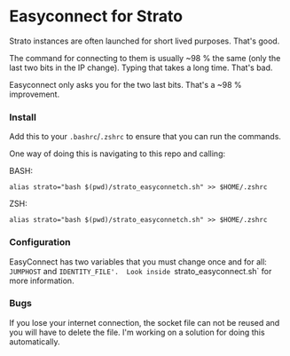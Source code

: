 # Easyconnect for Strato

Strato instances are often launched for short lived purposes. That's good. 

The command for connecting to them is usually ~98 % the same (only the last two bits in the IP change). Typing that takes a long time. That's bad. 

Easyconnect only asks you for the two last bits. That's a ~98 % improvement.

### Install

Add this to your `.bashrc`/`.zshrc` to ensure that you can run the commands.

One way of doing this is navigating to this repo and calling:

BASH:
```
alias strato="bash $(pwd)/strato_easyconnetch.sh" >> $HOME/.zshrc
```

ZSH:
```
alias strato="bash $(pwd)/strato_easyconnetch.sh" >> $HOME/.zshrc
```

### Configuration

EasyConnect has two variables that you must change once and for all: `JUMPHOST` and `IDENTITY_FILE'. 
Look inside `strato_easyconnect.sh` for more information.

### Bugs
If you lose your internet connection, the socket file can not be reused and you will have to delete the file.
I'm working on a solution for doing this automatically.
